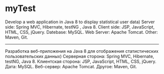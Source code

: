 # myTest
Develop a web application in Java 8 to display statistical user data)
Server side: Spring MVC, Hibernate, testNG , Java 8.
Client side: JSP, JavaScript, HTML, CSS, jQuery.
Datebase: MySQL.
Web Server: Apache Tomcat.
Other: Maven, Git.


*********************************************************************** 
Разработка веб-приложения на Java 8 для отображения статистических пользовательских данных)
Серверная сторона: Spring MVC, Hibernate, testNG, Java 8.
Клиентская сторона: JSP, JavaScript, HTML, CSS, jQuery.
Дата: MySQL.
Веб-сервер: Apache Tomcat.
Другое: Maven, Git.
